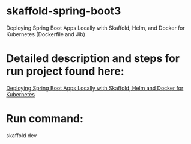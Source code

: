 ﻿# skaffold-spring-boot3

Deploying Spring Boot Apps Locally with Skaffold, Helm, and Docker for Kubernetes (Dockerfile and Jib)

 
# Detailed description and steps for run project found here: 
[Deploying Spring Boot Apps Locally with Skaffold, Helm and Docker for Kubernetes](https://jarmx.blogspot.com/2023/11/deploying-spring-boot-apps-locally-with.html)

# Run command: 
  skaffold dev
